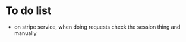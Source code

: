 # To do list

<!-- - redirect to /app, this way we avoid the logic of the button. -->
<!-- - switch all localStorages to cookies. -->
<!-- - protected routes -->

- on stripe service, when doing requests check the session thing and manually
